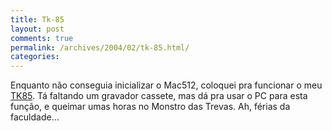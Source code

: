 ```yaml
---
title: Tk-85
layout: post
comments: true
permalink: /archives/2004/02/tk-85.html/
categories:
---
```

Enquanto não conseguia inicializar o Mac512, coloquei pra funcionar o meu <a href="micros.html">TK85</a>. Tá faltando um gravador cassete, mas dá pra usar o PC para esta função, e queimar umas horas no Monstro das Trevas. Ah, férias da faculdade&#8230;